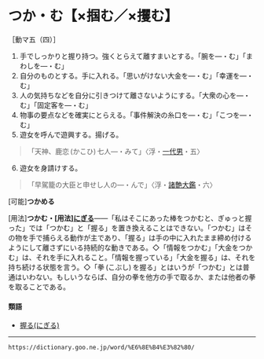 # つか・む【×掴む／×攫む】

［動マ五（四）］
1. 手でしっかりと握り持つ。強くとらえて離すまいとする。「腕を―・む」「まわしを―・む」
2. 自分のものとする。手に入れる。「思いがけない大金を―・む」「幸運を―・む」
3. 人の気持ちなどを自分に引きつけて離さないようにする。「大衆の心を―・む」「固定客を―・む」
4. 物事の要点などを確実にとらえる。「事件解決の糸口を―・む」「こつを―・む」
5. 遊女を呼んで遊興する。揚げる。    
>「天神、鹿恋 (かこひ) 七人―・みて」〈浮・[一代男](https://dictionary.goo.ne.jp/word/%E5%A5%BD%E8%89%B2%E4%B8%80%E4%BB%A3%E7%94%B7/#jn-73468)・五〉
6. 遊女を身請けする。
>「早駕籠の大臣と申せし人の―・んで」〈浮・[諸艶大鑑](https://dictionary.goo.ne.jp/word/%E8%AB%B8%E8%89%B6%E5%A4%A7%E9%91%91/#jn-110624)・六〉
        

\[可能\]**つかめる**

\[用法\]**つかむ・\[用法\][にぎる](https://dictionary.goo.ne.jp/word/%E6%8F%A1%E3%82%8B/#jn-166440)**――「私はそこにあった棒をつかむと、ぎゅっと握った」では「つかむ」と「握る」を置き換えることはできない。「つかむ」はその物を手で捕らえる動作が主であり、「握る」は手の中に入れたまま締め付けるようにして離さずにいる持続的な動きである。◇「情報をつかむ」「大金をつかむ」は、それを手に入れること。「情報を握っている」「大金を握る」は、それを持ち続ける状態を言う。◇「拳 (こぶし) を握る」とはいうが「つかむ」とは普通はいわない。もしいうならば、自分の拳を他方の手で取るか、または他者の拳を取ることである。

#### 類語

-   [握る(にぎる)](にぎる（握る）)

---
`https://dictionary.goo.ne.jp/word/%E6%8E%B4%E3%82%80/`